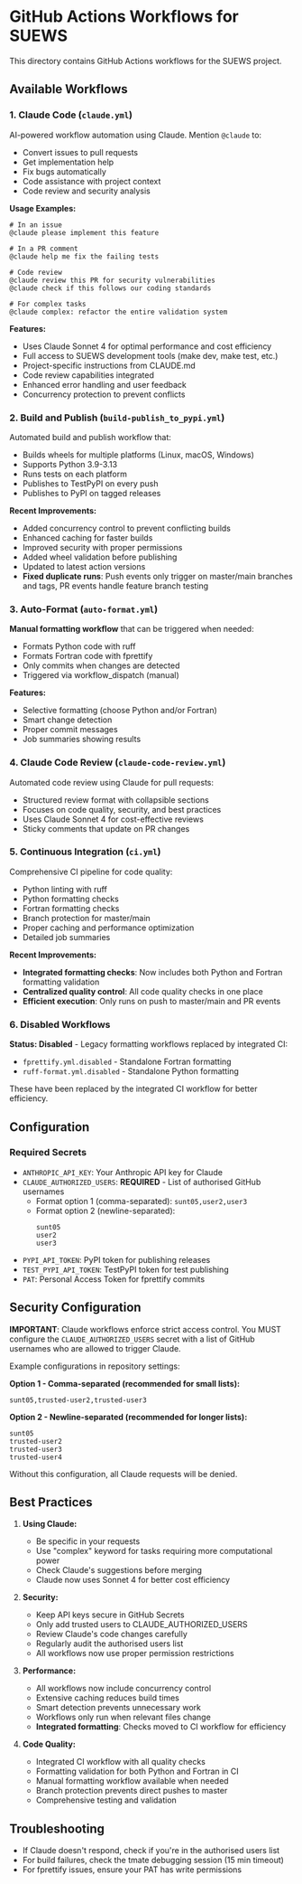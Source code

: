 # GitHub Actions Workflows for SUEWS

This directory contains GitHub Actions workflows for the SUEWS project.

## Available Workflows

### 1. Claude Code (`claude.yml`)
AI-powered workflow automation using Claude. Mention `@claude` to:
- Convert issues to pull requests
- Get implementation help
- Fix bugs automatically
- Code assistance with project context
- Code review and security analysis

**Usage Examples:**
```
# In an issue
@claude please implement this feature

# In a PR comment
@claude help me fix the failing tests

# Code review
@claude review this PR for security vulnerabilities
@claude check if this follows our coding standards

# For complex tasks
@claude complex: refactor the entire validation system
```

**Features:**
- Uses Claude Sonnet 4 for optimal performance and cost efficiency
- Full access to SUEWS development tools (make dev, make test, etc.)
- Project-specific instructions from CLAUDE.md
- Code review capabilities integrated
- Enhanced error handling and user feedback
- Concurrency protection to prevent conflicts

### 2. Build and Publish (`build-publish_to_pypi.yml`)
Automated build and publish workflow that:
- Builds wheels for multiple platforms (Linux, macOS, Windows)
- Supports Python 3.9-3.13
- Runs tests on each platform
- Publishes to TestPyPI on every push
- Publishes to PyPI on tagged releases

**Recent Improvements:**
- Added concurrency control to prevent conflicting builds
- Enhanced caching for faster builds
- Improved security with proper permissions
- Added wheel validation before publishing
- Updated to latest action versions
- **Fixed duplicate runs**: Push events only trigger on master/main branches and tags, PR events handle feature branch testing

### 3. Auto-Format (`auto-format.yml`)
**Manual formatting workflow** that can be triggered when needed:
- Formats Python code with ruff
- Formats Fortran code with fprettify
- Only commits when changes are detected
- Triggered via workflow_dispatch (manual)

**Features:**
- Selective formatting (choose Python and/or Fortran)
- Smart change detection
- Proper commit messages
- Job summaries showing results

### 4. Claude Code Review (`claude-code-review.yml`)
Automated code review using Claude for pull requests:
- Structured review format with collapsible sections
- Focuses on code quality, security, and best practices
- Uses Claude Sonnet 4 for cost-effective reviews
- Sticky comments that update on PR changes

### 5. Continuous Integration (`ci.yml`)
Comprehensive CI pipeline for code quality:
- Python linting with ruff
- Python formatting checks
- Fortran formatting checks
- Branch protection for master/main
- Proper caching and performance optimization
- Detailed job summaries

**Recent Improvements:**
- **Integrated formatting checks**: Now includes both Python and Fortran formatting validation
- **Centralized quality control**: All code quality checks in one place
- **Efficient execution**: Only runs on push to master/main and PR events

### 6. Disabled Workflows
**Status: Disabled** - Legacy formatting workflows replaced by integrated CI:
- `fprettify.yml.disabled` - Standalone Fortran formatting
- `ruff-format.yml.disabled` - Standalone Python formatting

These have been replaced by the integrated CI workflow for better efficiency.

## Configuration

### Required Secrets
- `ANTHROPIC_API_KEY`: Your Anthropic API key for Claude
- `CLAUDE_AUTHORIZED_USERS`: **REQUIRED** - List of authorised GitHub usernames
  - Format option 1 (comma-separated): `sunt05,user2,user3`
  - Format option 2 (newline-separated):
    ```
    sunt05
    user2
    user3
    ```
- `PYPI_API_TOKEN`: PyPI token for publishing releases
- `TEST_PYPI_API_TOKEN`: TestPyPI token for test publishing
- `PAT`: Personal Access Token for fprettify commits


## Security Configuration

**IMPORTANT**: Claude workflows enforce strict access control. You MUST configure the `CLAUDE_AUTHORIZED_USERS` secret with a list of GitHub usernames who are allowed to trigger Claude.

Example configurations in repository settings:

**Option 1 - Comma-separated (recommended for small lists):**
```
sunt05,trusted-user2,trusted-user3
```

**Option 2 - Newline-separated (recommended for longer lists):**
```
sunt05
trusted-user2
trusted-user3
trusted-user4
```

Without this configuration, all Claude requests will be denied.

## Best Practices

1. **Using Claude:**
   - Be specific in your requests
   - Use "complex" keyword for tasks requiring more computational power
   - Check Claude's suggestions before merging
   - Claude now uses Sonnet 4 for better cost efficiency

2. **Security:**
   - Keep API keys secure in GitHub Secrets
   - Only add trusted users to CLAUDE_AUTHORIZED_USERS
   - Review Claude's code changes carefully
   - Regularly audit the authorised users list
   - All workflows now use proper permission restrictions

3. **Performance:**
   - All workflows now include concurrency control
   - Extensive caching reduces build times
   - Smart detection prevents unnecessary work
   - Workflows only run when relevant files change
   - **Integrated formatting**: Checks moved to CI workflow for efficiency

4. **Code Quality:**
   - Integrated CI workflow with all quality checks
   - Formatting validation for both Python and Fortran in CI
   - Manual formatting workflow available when needed
   - Branch protection prevents direct pushes to master
   - Comprehensive testing and validation

## Troubleshooting

- If Claude doesn't respond, check if you're in the authorised users list
- For build failures, check the tmate debugging session (15 min timeout)
- For fprettify issues, ensure your PAT has write permissions
